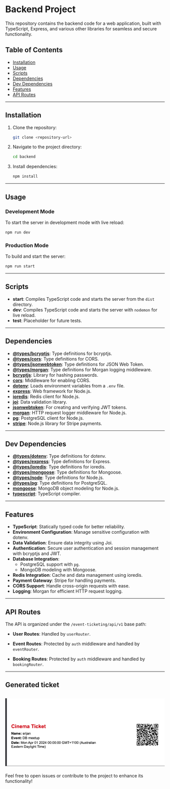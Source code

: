 # Backend Project

This repository contains the backend code for a web application, built with TypeScript, Express, and various other libraries for seamless and secure functionality.

## Table of Contents

- [Installation](#installation)
- [Usage](#usage)
- [Scripts](#scripts)
- [Dependencies](#dependencies)
- [Dev Dependencies](#dev-dependencies)
- [Features](#features)
- [API Routes](#api-routes)

---

## Installation

1. Clone the repository:

   ```bash
   git clone <repository-url>
   ```

2. Navigate to the project directory:

   ```bash
   cd backend
   ```

3. Install dependencies:
   ```bash
   npm install
   ```

---

## Usage

### Development Mode

To start the server in development mode with live reload:

```bash
npm run dev
```

### Production Mode

To build and start the server:

```bash
npm run start
```

---

## Scripts

- **start**: Compiles TypeScript code and starts the server from the `dist` directory.
- **dev**: Compiles TypeScript code and starts the server with `nodemon` for live reload.
- **test**: Placeholder for future tests.

---

## Dependencies

- **[@types/bcryptjs](https://www.npmjs.com/package/@types/bcryptjs)**: Type definitions for bcryptjs.
- **[@types/cors](https://www.npmjs.com/package/@types/cors)**: Type definitions for CORS.
- **[@types/jsonwebtoken](https://www.npmjs.com/package/@types/jsonwebtoken)**: Type definitions for JSON Web Token.
- **[@types/morgan](https://www.npmjs.com/package/@types/morgan)**: Type definitions for Morgan logging middleware.
- **[bcryptjs](https://www.npmjs.com/package/bcryptjs)**: Library for hashing passwords.
- **[cors](https://www.npmjs.com/package/cors)**: Middleware for enabling CORS.
- **[dotenv](https://www.npmjs.com/package/dotenv)**: Loads environment variables from a `.env` file.
- **[express](https://www.npmjs.com/package/express)**: Web framework for Node.js.
- **[ioredis](https://www.npmjs.com/package/ioredis)**: Redis client for Node.js.
- **[joi](https://www.npmjs.com/package/joi)**: Data validation library.
- **[jsonwebtoken](https://www.npmjs.com/package/jsonwebtoken)**: For creating and verifying JWT tokens.
- **[morgan](https://www.npmjs.com/package/morgan)**: HTTP request logger middleware for Node.js.
- **[pg](https://www.npmjs.com/package/pg)**: PostgreSQL client for Node.js.
- **[stripe](https://www.npmjs.com/package/stripe)**: Node.js library for Stripe payments.

---

## Dev Dependencies

- **[@types/dotenv](https://www.npmjs.com/package/@types/dotenv)**: Type definitions for dotenv.
- **[@types/express](https://www.npmjs.com/package/@types/express)**: Type definitions for Express.
- **[@types/ioredis](https://www.npmjs.com/package/@types/ioredis)**: Type definitions for ioredis.
- **[@types/mongoose](https://www.npmjs.com/package/@types/mongoose)**: Type definitions for Mongoose.
- **[@types/node](https://www.npmjs.com/package/@types/node)**: Type definitions for Node.js.
- **[@types/pg](https://www.npmjs.com/package/@types/pg)**: Type definitions for PostgreSQL.
- **[mongoose](https://www.npmjs.com/package/mongoose)**: MongoDB object modeling for Node.js.
- **[typescript](https://www.npmjs.com/package/typescript)**: TypeScript compiler.

---

## Features

- **TypeScript**: Statically typed code for better reliability.
- **Environment Configuration**: Manage sensitive configuration with dotenv.
- **Data Validation**: Ensure data integrity using Joi.
- **Authentication**: Secure user authentication and session management with bcryptjs and JWT.
- **Database Integration**:
  - PostgreSQL support with `pg`.
  - MongoDB modeling with Mongoose.
- **Redis Integration**: Cache and data management using ioredis.
- **Payment Gateway**: Stripe for handling payments.
- **CORS Support**: Handle cross-origin requests with ease.
- **Logging**: Morgan for efficient HTTP request logging.

---

## API Routes

The API is organized under the `/event-ticketing/api/v1` base path:

- **User Routes**: Handled by `userRouter`.

- **Event Routes**: Protected by `auth` middleware and handled by `eventRouter`.

- **Booking Routes**: Protected by `auth` middleware and handled by `bookingRouter`.

---

## Generated ticket

## ![plot](./readmeimg.png)

Feel free to open issues or contribute to the project to enhance its functionality!
